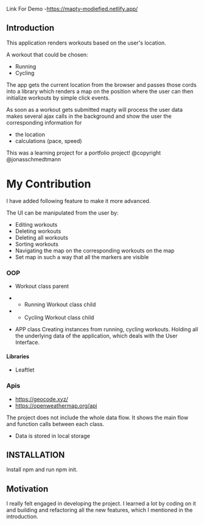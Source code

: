 Link For Demo -https://mapty-modiefied.netlify.app/

## Introduction

This application renders workouts based on the user's location.

A workout that could be chosen:

- Running
- Cycling

The app gets the current location from the browser and passes those cords into a library which renders a map on the position where the user can then initialize workouts by simple click events.

As soon as a workout gets submitted mapty will process the user data makes several ajax calls in the background and show the user the corresponding information for

- the location
- calculations (pace, speed)



This was a learning project for a portfolio project! 
@copyright @jonasschmedtmann

# My Contribution

I have added following feature to make it more advanced. 

The UI can be manipulated from the user by:
- Editing workouts
- Deleting workouts
- Deleting all workouts
- Sorting workouts
- Navigating the map on the corresponding workouts on the map
- Set map in such a way that all the markers are visible 

### OOP

- Workout class parent
- - Running Workout class child
- - Cycling Workout class child

- APP class
  Creating instances from running, cycling workouts.
  Holding all the underlying data of the application, which deals with the User Interface.


#### Libraries

- Leaftlet

### Apis

- https://geocode.xyz/
- https://openweathermap.org/api

The project does not include the whole data flow. It shows the main flow and function calls between each class.

- Data is stored in local storage

## INSTALLATION

Install npm and run npm init.

## Motivation

I really felt engaged in developing the project. I learned a lot by coding on it and building and refactoring all the new features, which I mentioned in the introduction.







